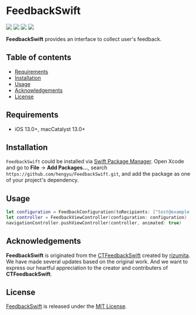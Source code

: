 # FeedbackSwift

![](https://img.shields.io/badge/iOS-13.0%2B-green)
![](https://img.shields.io/badge/macCatalyst-13.0%2B-green)
![](https://img.shields.io/badge/Swift-5-orange?logo=Swift&logoColor=white)
![](https://img.shields.io/github/last-commit/hengyu/FeedbackSwift)

**FeedbackSwift** provides an interface to collect user's feedback.

## Table of contents

* [Requirements](#requirements)
* [Installation](#installation)
* [Usage](#usage)
* [Acknowledgements](#acknowledgements)
* [License](#license)

## Requirements

- iOS 13.0+, macCatalyst 13.0+

## Installation

`FeedbackSwift` could be installed via [Swift Package Manager](https://www.swift.org/package-manager/). Open Xcode and go to **File** -> **Add Packages...**, search `https://github.com/hengyu/FeedbackSwift.git`, and add the package as one of your project's dependency.

## Usage

```swift
let configuration = FeedbackConfiguration(toRecipients: ["test@example.com"], usesHTML: true)
let controller = FeedbackViewController(configuration: configuration)
navigationController.pushViewController(controller, animated: true)
```

## Acknowledgements

**FeedbackSwift** is originated from the [CTFeedbackSwift](https://github.com/rizumita/CTFeedbackSwift) created by [rizumita](https://github.com/rizumita). We have made several updates based on the original work. And we want to express our heartful appreciation to the creator and contributers of **CTFeedbackSwift**.

## License

[FeedbackSwift](https://github.com/hengyu/FeedbackSwift) is released under the [MIT License](LICENSE).
